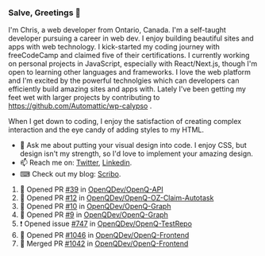 ### Salve, Greetings 👋

I'm Chris, a web developer from Ontario, Canada. I'm a self-taught developer pursuing a career in web dev. I enjoy building beautiful sites and apps with web technology.
I kick-started my coding journey with freeCodeCamp and claimed five of their certifications.  I currently working on personal projects in JavaScript, especially with React/Next.js, though I'm open to learning other languages and frameworks. I love the web platform and I'm excited by the powerful technolgies which can developers can efficiently build amazing sites and apps with. Lately I've been getting my feet wet with larger projects by contributing to https://github.com/Automattic/wp-calypso .

When I get down to coding, I enjoy the satisfaction of creating complex interaction and the eye candy of adding styles to my HTML. 

- 💬 Ask me about putting your visual design into code. I enjoy CSS, but design isn't my strength, so I'd love to implement your amazing design.
- 📫 Reach me on: [Twitter](https://twitter.com/Christo28120856), [Linkedin](https://www.linkedin.com/in/christopher-stevers-07b9a5204/).
- ⌨ Check out my blog: [Scribo](https://christopherstevers.cf).
<!--
**Christopher-Stevers/Christopher-Stevers** is a ✨ _special_ ✨ repository because its `README.md` (this file) appears on your GitHub profile.

Here are some ideas to get you started:

- 🔭 I’m currently working on ...
- 🌱 I’m currently learning ...
- 👯 I’m looking to collaborate on ...
- 🤔 I’m looking for help with ...
- 😄 Pronouns: ...
- ⚡ Fun fact: ...
-->

<!--START_SECTION:activity-->
1. 💪 Opened PR [#39](https://github.com/OpenQDev/OpenQ-API/pull/39) in [OpenQDev/OpenQ-API](https://github.com/OpenQDev/OpenQ-API)
2. 💪 Opened PR [#12](https://github.com/OpenQDev/OpenQ-OZ-Claim-Autotask/pull/12) in [OpenQDev/OpenQ-OZ-Claim-Autotask](https://github.com/OpenQDev/OpenQ-OZ-Claim-Autotask)
3. 💪 Opened PR [#10](https://github.com/OpenQDev/OpenQ-Graph/pull/10) in [OpenQDev/OpenQ-Graph](https://github.com/OpenQDev/OpenQ-Graph)
4. 💪 Opened PR [#9](https://github.com/OpenQDev/OpenQ-Graph/pull/9) in [OpenQDev/OpenQ-Graph](https://github.com/OpenQDev/OpenQ-Graph)
5. ❗️ Opened issue [#747](https://github.com/OpenQDev/OpenQ-TestRepo/issues/747) in [OpenQDev/OpenQ-TestRepo](https://github.com/OpenQDev/OpenQ-TestRepo)
6. 💪 Opened PR [#1046](https://github.com/OpenQDev/OpenQ-Frontend/pull/1046) in [OpenQDev/OpenQ-Frontend](https://github.com/OpenQDev/OpenQ-Frontend)
7. 🎉 Merged PR [#1042](https://github.com/OpenQDev/OpenQ-Frontend/pull/1042) in [OpenQDev/OpenQ-Frontend](https://github.com/OpenQDev/OpenQ-Frontend)
<!--END_SECTION:activity-->
